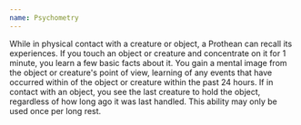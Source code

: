 ```yaml
---
name: Psychometry
---
```

While in physical contact with a creature or object, a Prothean can recall its experiences. If you touch an object or
creature and concentrate on it for 1 minute, you learn a few basic facts about it. You gain a mental image from the object
or creature's point of view, learning of any events that have occurred within <me-distance length="30" />  of the 
object or creature within the past 24 hours. If in contact with an object, you see the last creature to 
hold the object, regardless of how long ago it was last handled. This ability may only be used once per long rest.
